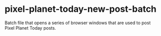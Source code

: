 # pixel-planet-today-new-post-batch
Batch file that opens a series of browser windows that are used to post Pixel Planet Today posts.
